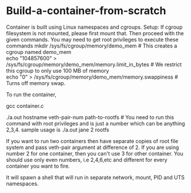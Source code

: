 # Build-a-container-from-scratch
Container is built using Linux namespaces and cgroups.
Setup:
If cgroup filesystem is not mounted, please first mount that. Then proceed with the given commands. You may need to get root privileges to execute these commands
mkdir /sys/fs/cgroup/memory/demo_mem          # This creates a cgroup named demo_mem                                                                          
echo "104857600" > /sys/fs/cgroup/memory/demo_mem/memory.limit_in_bytes # We restrict this cgroup to only use 100 MB of memory                                                 
echo "0" > /sys/fs/cgroup/memory/demo_mem/memory.swappiness # Turns off memory swap.

To run the container,

gcc container.c

./a.out hostname veth-pair-num path-to-rootfs # You need to run this command with root privileges and <veth-pair> is just a number which can be anything 2,3,4. sample usage is ./a.out jane 2 rootfs


If you want to run two containers then have separate copies of root file system and pass veth-pair argument at difference of 2. If you are using number 2 for one container, then you can't use 3 for other container. You should use only even numbers, i.e 2,4,6,etc and different for every container you want to fire.
  
It will spawn a shell that will run in separate network, mount, PID and UTS namespaces.
